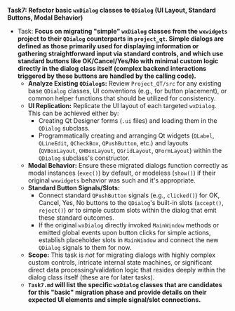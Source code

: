 **Task7: Refactor basic `wxDialog` classes to `QDialog` (UI Layout, Standard Buttons, Modal Behavior)**
- Task: **Focus on migrating "simple" `wxDialog` classes from the `wxwidgets` project to their `QDialog` counterparts in `project_qt`. Simple dialogs are defined as those primarily used for displaying information or gathering straightforward input via standard controls, and which use standard buttons like OK/Cancel/Yes/No with minimal custom logic directly in the dialog class itself (complex backend interactions triggered by these buttons are handled by the calling code).**
    - **Analyze Existing `QDialog`s:** Review `Project_QT/src` for any existing base `QDialog` classes, UI conventions (e.g., for button placement), or common helper functions that should be utilized for consistency.
    - **UI Replication:** Replicate the UI layout of each targeted `wxDialog`. This can be achieved either by:
        -   Creating Qt Designer forms (`.ui` files) and loading them in the `QDialog` subclass.
        -   Programmatically creating and arranging Qt widgets (`QLabel`, `QLineEdit`, `QCheckBox`, `QPushButton`, etc.) and layouts (`QVBoxLayout`, `QHBoxLayout`, `QGridLayout`, `QFormLayout`) within the `QDialog` subclass's constructor.
    - **Modal Behavior:** Ensure these migrated dialogs function correctly as modal instances (`exec()`) by default, or modeless (`show()`) if their original `wxwidgets` behavior was such and it's appropriate.
    - **Standard Button Signals/Slots:**
        -   Connect standard `QPushButton` signals (e.g., `clicked()`) for OK, Cancel, Yes, No buttons to the `QDialog`'s built-in slots (`accept()`, `reject()`) or to simple custom slots within the dialog that emit these standard outcomes.
        -   If the original `wxDialog` directly invoked `MainWindow` methods or emitted global events upon button clicks for simple actions, establish placeholder slots in `MainWindow` and connect the new `QDialog` signals to them for now.
    - **Scope:** This task is *not* for migrating dialogs with highly complex custom controls, intricate internal state machines, or significant direct data processing/validation logic that resides deeply within the dialog class itself (these are for later tasks).
    - **`Task7.md` will list the specific `wxDialog` classes that are candidates for this "basic" migration phase and provide details on their expected UI elements and simple signal/slot connections.**
